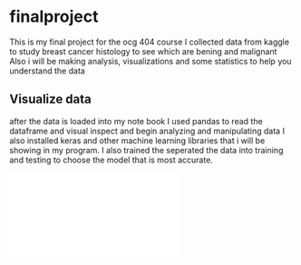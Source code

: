 # finalproject
This is my final project for the ocg 404 course 
I collected data from kaggle to study breast cancer histology to see which are bening and malignant 
Also i will be making analysis, visualizations and some statistics to help you understand the data
## Visualize data
after the data is loaded into my note book I used pandas to read the dataframe and visual inspect and begin analyzing and manipulating data
I also installed keras and other machine learning libraries that i will be showing in my program. 
I also trained the seperated the data into training and testing to choose the model that is most accurate. 


![Machine_learning](Ocg404%20final%20presentation%20(2).pdf)
